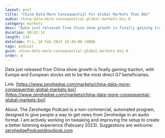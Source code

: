 ```yaml
---
layout: post
title: "China Data More Consequential For Global Markets Than BOJ"
audio: china-data-more-consequential-global-markets-boj-0
category: markets
desc: "Data just released from China show growth is finally gaining traction, with Europe and European stocks set to be the most direct G7 beneficiaries."
duration: 00:02:14
length: 134
datetime: Fri, 10 Feb 2023 18:40:00 +0000
tags: podcast
guid: china-data-more-consequential-global-markets-boj-0
order: 0
---
```

Data just released from China show growth is finally gaining traction, with Europe and European stocks set to be the most direct G7 beneficiaries.

Link: [https://www.zerohedge.com/markets/china-data-more-consequential-global-markets-boj](https://www.zerohedge.com/markets/china-data-more-consequential-global-markets-boj)

About: The Zerohedge Podcast is a non-commercial, automated program, designed to give people a way to get news from Zerohedge in an audio format.  I am actively working on tweaking and improving the setup to create a better listening experience (February 2023).  Suggestions are welcome: [zerohedgePodcast@outlook.com](mailto:zerohedgePodcast@outlook.com)